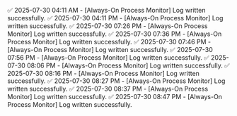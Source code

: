 ✅ 2025-07-30 04:11 AM - [Always-On Process Monitor] Log written successfully.
✅ 2025-07-30 04:11 PM - [Always-On Process Monitor] Log written successfully.
✅ 2025-07-30 07:26 PM - [Always-On Process Monitor] Log written successfully.
✅ 2025-07-30 07:36 PM - [Always-On Process Monitor] Log written successfully.
✅ 2025-07-30 07:46 PM - [Always-On Process Monitor] Log written successfully.
✅ 2025-07-30 07:56 PM - [Always-On Process Monitor] Log written successfully.
✅ 2025-07-30 08:06 PM - [Always-On Process Monitor] Log written successfully.
✅ 2025-07-30 08:16 PM - [Always-On Process Monitor] Log written successfully.
✅ 2025-07-30 08:27 PM - [Always-On Process Monitor] Log written successfully.
✅ 2025-07-30 08:37 PM - [Always-On Process Monitor] Log written successfully.
✅ 2025-07-30 08:47 PM - [Always-On Process Monitor] Log written successfully.
